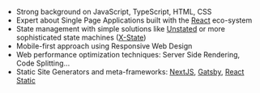 - Strong background on JavaScript, TypeScript, HTML, CSS
- Expert about Single Page Applications built with the [React](https://facebook.github.io/react/) eco-system
- State management with simple solutions like [Unstated](https://github.com/jamiebuilds/unstated-next) or more sophisticated state machines ([X-State](https://xstate.js.org/))
- Mobile-first approach using Responsive Web Design
- Web performance optimization techniques: Server Side Rendering, Code Splitting...
- Static Site Generators and meta-frameworks: [NextJS](https://nextjs.org), [Gatsby](https://www.gatsbyjs.org/), [React Static](https://react-static.js.org/)
